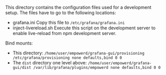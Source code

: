 This directory contains the configuration files used for a development setup.
The files have to go to the following locations:

* grafana.ini
  Copy this file to `/etc/grafana/grafana.ini`
* inject-livereload.sh
  Execute this script on the development server to enable live-reload from
  npm development server.

Bind mounts:
* This directory:
  `/home/user/empowerd/grafana-gui/provisioning /etc/grafana/provisioning none defaults,bind 0 0`
* The `dist` directory one level above:
  `/home/user/empowerd/grafana-gui/dist /var/lib/grafana/plugins/empowerd none defaults,bind 0 0`
